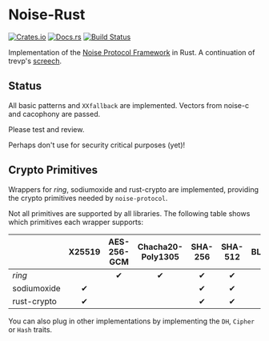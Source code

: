 # Noise-Rust

[![Crates.io](https://img.shields.io/crates/v/noise-protocol.svg)](https://crates.io/crates/noise-protocol)
[![Docs.rs](https://docs.rs/noise-protocol/badge.svg)](https://docs.rs/noise-protocol)
[![Build Status](https://travis-ci.org/sopium/noise-rust.svg?branch=master)](https://travis-ci.org/sopium/noise-rust)

Implementation of the [Noise Protocol
Framework](http://noiseprotocol.org) in Rust. A continuation of
trevp's [screech](https://github.com/trevp/screech).

## Status

All basic patterns and `XXfallback` are implemented. Vectors from
noise-c and cacophony are passed.

Please test and review.

Perhaps don't use for security critical purposes (yet)!

## Crypto Primitives

Wrappers for _ring_, sodiumoxide and rust-crypto are implemented,
providing the crypto primitives needed by `noise-protocol`.

Not all primitives are supported by all libraries. The following
table shows which primitives each wrapper supports:

|             | X25519 | AES-256-GCM | Chacha20-Poly1305 | SHA-256 | SHA-512 | BLAKE2s | BLAKE2b |
|-------------|:------:|:-----------:|:-----------------:|:-------:|:-------:|:-------:|:-------:|
| _ring_      |        | ✔           | ✔                 | ✔       | ✔       |         |         |
| sodiumoxide | ✔      |             |                   | ✔       | ✔       |         |         |
| rust-crypto | ✔      |             |                   | ✔       | ✔       | ✔       | ✔       |

You can also plug in other implementations by implementing the `DH`,
`Cipher` or `Hash` traits.
